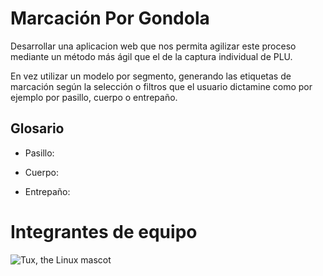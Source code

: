 # Marcación Por Gondola

Desarrollar una aplicacion web que nos permita agilizar este proceso mediante
un método más ágil que el de la captura individual de PLU.

En vez utilizar un modelo por segmento, generando las etiquetas de marcación según la selección 
o filtros que el usuario dictamine como por ejemplo por pasillo, cuerpo o entrepaño.

## Glosario

- Pasillo:
 
- Cuerpo:

- Entrepaño:

# Integrantes de equipo

![Tux, the Linux mascot](/assets/images/tux.png)
